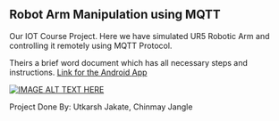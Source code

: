 ## Robot Arm Manipulation using MQTT
Our IOT Course Project. Here we have simulated UR5 Robotic Arm and controlling it remotely using MQTT Protocol.

Theirs a brief word document which has all necessary steps and instructions.
[Link for the Android App](https://github.com/LLawliet19/IOTCPmqttapp)

[![IMAGE ALT TEXT HERE](http://img.youtube.com/vi/MnFrrV90W3o/0.jpg)](http://www.youtube.com/watch?v=MnFrrV90W3o)
  
Project Done By: Utkarsh Jakate, Chinmay Jangle
